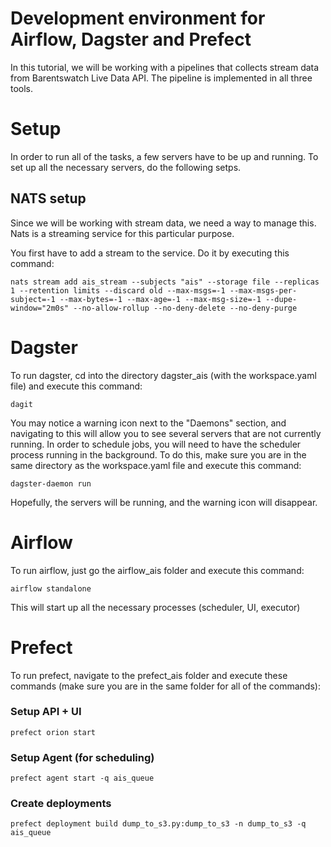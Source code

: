 # Development environment for Airflow, Dagster and Prefect
In this tutorial, we will be working with a pipelines that collects stream data from Barentswatch Live Data API. The pipeline is implemented in all three tools.

# Setup
In order to run all of the tasks, a few servers have to be up and running. To set up all the necessary servers, do the following setps.

## NATS setup
Since we will be working with stream data, we need a way to manage this. Nats is a streaming service for this particular purpose.

You first have to add a stream to the service. Do it by executing this command:

    nats stream add ais_stream --subjects "ais" --storage file --replicas 1 --retention limits --discard old --max-msgs=-1 --max-msgs-per-subject=-1 --max-bytes=-1 --max-age=-1 --max-msg-size=-1 --dupe-window="2m0s" --no-allow-rollup --no-deny-delete --no-deny-purge

# Dagster
To run dagster, cd into the directory dagster_ais (with the workspace.yaml file) and execute this command:

    dagit

You may notice a warning icon next to the "Daemons" section, and navigating to this will allow you to see several servers that are not currently running. In order to schedule jobs, you will need to have the scheduler process running in the background. To do this, make sure you are in the same directory as the workspace.yaml file and execute this command:

    dagster-daemon run

Hopefully, the servers will be running, and the warning icon will disappear.

# Airflow
To run airflow, just go the airflow_ais folder and execute this command:

    airflow standalone

This will start up all the necessary processes (scheduler, UI, executor)

# Prefect
To run prefect, navigate to the prefect_ais folder and execute these commands (make sure you are in the same folder for all of the commands):

### Setup API + UI
    prefect orion start

### Setup Agent (for scheduling)

    prefect agent start -q ais_queue

### Create deployments

    prefect deployment build dump_to_s3.py:dump_to_s3 -n dump_to_s3 -q ais_queue


